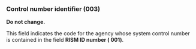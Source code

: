 ### Control number identifier (003)

**Do not change.**

This field indicates the code for the agency whose system control number is contained in the field **RISM ID number (
001)**.
